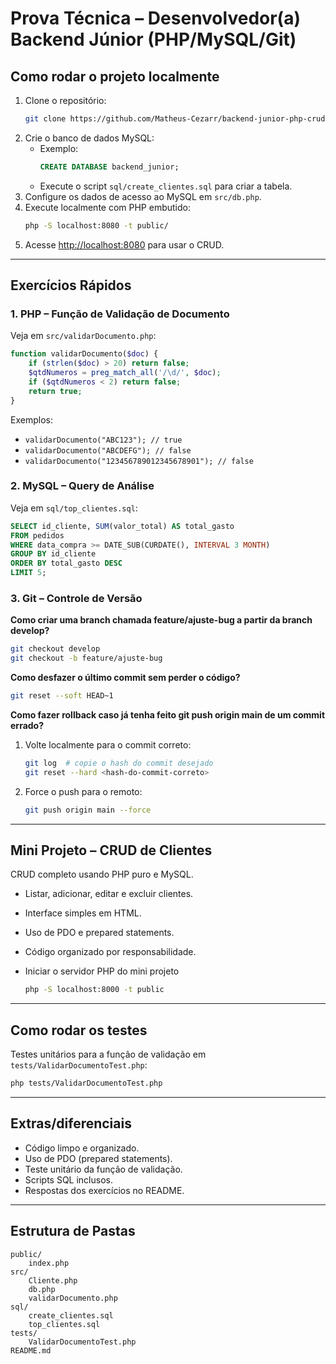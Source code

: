 # Prova Técnica – Desenvolvedor(a) Backend Júnior (PHP/MySQL/Git)

## Como rodar o projeto localmente

1. Clone o repositório:
   ```bash
   git clone https://github.com/Matheus-Cezarr/backend-junior-php-crud.git
   ```
2. Crie o banco de dados MySQL:
   - Exemplo:
     ```sql
     CREATE DATABASE backend_junior;
     ```
   - Execute o script `sql/create_clientes.sql` para criar a tabela.
3. Configure os dados de acesso ao MySQL em `src/db.php`.
4. Execute localmente com PHP embutido:
   ```bash
   php -S localhost:8080 -t public/
   ```
5. Acesse [http://localhost:8080](http://localhost:8080) para usar o CRUD.

---

## Exercícios Rápidos

### 1. PHP – Função de Validação de Documento

Veja em `src/validarDocumento.php`:

```php
function validarDocumento($doc) {
    if (strlen($doc) > 20) return false;
    $qtdNumeros = preg_match_all('/\d/', $doc);
    if ($qtdNumeros < 2) return false;
    return true;
}
```
Exemplos:
- `validarDocumento("ABC123"); // true`
- `validarDocumento("ABCDEFG"); // false`
- `validarDocumento("123456789012345678901"); // false`

### 2. MySQL – Query de Análise

Veja em `sql/top_clientes.sql`:

```sql
SELECT id_cliente, SUM(valor_total) AS total_gasto
FROM pedidos
WHERE data_compra >= DATE_SUB(CURDATE(), INTERVAL 3 MONTH)
GROUP BY id_cliente
ORDER BY total_gasto DESC
LIMIT 5;
```

### 3. Git – Controle de Versão

**Como criar uma branch chamada feature/ajuste-bug a partir da branch develop?**
```bash
git checkout develop
git checkout -b feature/ajuste-bug
```

**Como desfazer o último commit sem perder o código?**
```bash
git reset --soft HEAD~1
```

**Como fazer rollback caso já tenha feito git push origin main de um commit errado?**
1. Volte localmente para o commit correto:
   ```bash
   git log  # copie o hash do commit desejado
   git reset --hard <hash-do-commit-correto>
   ```
2. Force o push para o remoto:
   ```bash
   git push origin main --force
   ```

---

## Mini Projeto – CRUD de Clientes

CRUD completo usando PHP puro e MySQL.

- Listar, adicionar, editar e excluir clientes.
- Interface simples em HTML.
- Uso de PDO e prepared statements.
- Código organizado por responsabilidade.

- Iniciar o servidor PHP do mini projeto

   ```bash
   php -S localhost:8000 -t public
   ```
---

## Como rodar os testes

Testes unitários para a função de validação em `tests/ValidarDocumentoTest.php`:
```bash
php tests/ValidarDocumentoTest.php
```

---

## Extras/diferenciais

- Código limpo e organizado.
- Uso de PDO (prepared statements).
- Teste unitário da função de validação.
- Scripts SQL inclusos.
- Respostas dos exercícios no README.

---

## Estrutura de Pastas

```
public/
    index.php
src/
    Cliente.php
    db.php
    validarDocumento.php
sql/
    create_clientes.sql
    top_clientes.sql
tests/
    ValidarDocumentoTest.php
README.md
```
